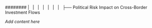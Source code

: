 ######## |   |   |   |   |   |   |   ├── Political Risk Impact on Cross-Border Investment Flows

*Add content here*